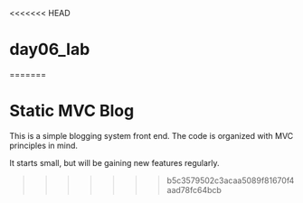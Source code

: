 <<<<<<< HEAD
# day06_lab
=======
# Static MVC Blog

This is a simple blogging system front end. The code is organized with MVC principles in mind.

It starts small, but will be gaining new features regularly. 
>>>>>>> b5c3579502c3acaa5089f81670f4aad78fc64bcb
